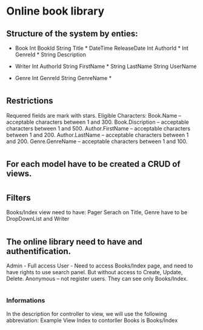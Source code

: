 # Online book library


## Structure of the system by enties:

* Book
Int BookId
String Title *
DateTime ReleaseDate
Int AuthorId *
Int GenreId *
String Description

* Writer
Int AuthorId
String FirstName *
String LastName
String UserName

* Genre
Int GenreId
String GenreName *


#
## Restrictions
Requered fields are mark with stars.
Eligible Characters:
Book.Name – acceptable characters between 1 and 300.
Book.Discription – acceptable characters between 1 and 500.
Author.FirstName – acceptable characters between 1 and 200.
Author.LastName – acceptable characters between 1 and 200.
Genre.GenreName – acceptable characters between 1 and 100.


#
## For each model have to be created a CRUD of views.


#
## Filters
Books/Index view need to have:
Pager
Serach on Title, Genre have to be DropDownList and Writer


#
## The online library need to have and authentification.
Admin - Full access
User - Need to access Books/Index page, and need to have rights to use search panel. But without access to Create, Update, Delete.
Anonymous – not register users. They can see only Books/Index.


#
### Informations
In the description for controller to view, we will use the following abbreviation:
Example
View Index to contorller Books is Books/Index

